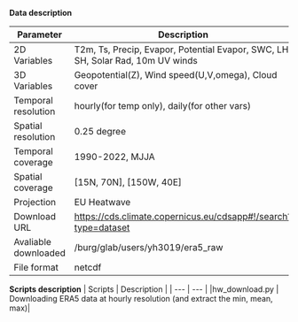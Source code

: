 
**Data description**

| Parameter     | Description |
| ---      | ---       |
| 2D Variables         |    T2m, Ts, Precip, Evapor, Potential Evapor, SWC, LH, SH, Solar Rad, 10m UV winds|
| 3D Variables         | Geopotential(Z), Wind speed(U,V,omega), Cloud cover| 
| Temporal resolution  |    hourly(for temp only), daily(for other vars)      |
| Spatial resolution   |    0.25 degree |
| Temporal coverage    |    1990-2022, MJJA  |
| Spatial coverage     |    [15N, 70N], [150W, 40E]                 |
| Projection           |    EU Heatwave          |
| Download URL         |   https://cds.climate.copernicus.eu/cdsapp#!/search?type=dataset|
| Avaliable downloaded |    /burg/glab/users/yh3019/era5_raw  |
| File format          |    netcdf                 |



**Scripts description**
| Scripts     | Description |
| ---      | ---       |
|hw_download.py  | Downloading ERA5 data at hourly resolution (and extract the min, mean, max)|

